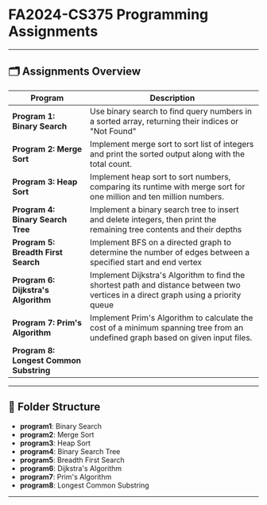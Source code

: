 # FA2024-CS375 Programming Assignments

---

## 🗂️ Assignments Overview

| **Program**                  | **Description**                                                                                           |
|------------------------------|-----------------------------------------------------------------------------------------------------------|
| **Program 1: Binary Search** | Use binary search to find query numbers in a sorted array, returning their indices or "Not Found" |
| **Program 2: Merge Sort**    | Implement merge sort to sort list of integers and print the sorted output along with the total count.|
| **Program 3: Heap Sort**     | Implement heap sort to sort numbers, comparing its runtime with merge sort for one million and ten million numbers. |
| **Program 4: Binary Search Tree** | Implement a binary search tree to insert and delete integers, then print the remaining tree contents and their depths|
| **Program 5: Breadth First Search** | Implement BFS on a directed graph to determine the number of edges between a specified start and end vertex |
| **Program 6: Dijkstra's Algorithm** | Implement Dijkstra's Algorithm to find the shortest path and distance between two vertices in a direct graph using a priority queue |
| **Program 7: Prim's Algorithm** | Implement Prim's Algorithm to calculate the cost of a minimum spanning tree from an undefined graph based on given input files.|
| **Program 8: Longest Common Substring** ||

---

## 📁 Folder Structure

- **program1**: Binary Search
- **program2**: Merge Sort
- **program3**: Heap Sort
- **program4**: Binary Search Tree
- **program5**: Breadth First Search
- **program6**: Dijkstra's Algorithm
- **program7**: Prim's Algorithm
- **program8**: Longest Common Substring

---


